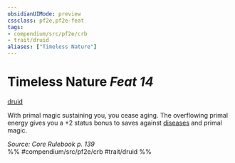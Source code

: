 ```yaml
---
obsidianUIMode: preview
cssclass: pf2e,pf2e-feat
tags:
- compendium/src/pf2e/crb
- trait/druid
aliases: ["Timeless Nature"]
---
```

# Timeless Nature  *Feat 14*  
[druid](../../rules/traits/druid.md)  


With primal magic sustaining you, you cease aging. The overflowing primal energy gives you a +2 status bonus to saves against [diseases](../../rules/traits/disease.md) and primal magic.

*Source: Core Rulebook p. 139*  
%% #compendium/src/pf2e/crb #trait/druid %%